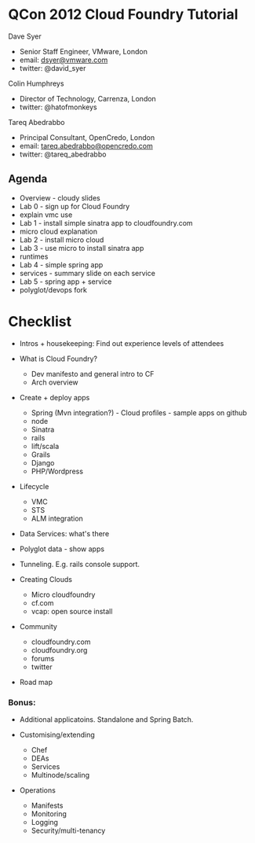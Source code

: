 # QCon 2012 Cloud Foundry Tutorial

Dave Syer
- Senior Staff Engineer, VMware, London
- email: dsyer@vmware.com
- twitter: @david_syer

Colin Humphreys
- Director of Technology, Carrenza, London
- twitter: @hatofmonkeys

Tareq Abedrabbo
- Principal Consultant, OpenCredo, London
- email: tareq.abedrabbo@opencredo.com
- twitter: @tareq_abedrabbo

## Agenda

* Overview - cloudy slides
* Lab 0 - sign up for Cloud Foundry
* explain vmc use
* Lab 1 - install simple sinatra app to cloudfoundry.com
* micro cloud explanation
* Lab 2 - install micro cloud
* Lab 3 - use micro to install sinatra app
* runtimes
* Lab 4 - simple spring app
* services - summary slide on each service
* Lab 5 - spring app + service
* polyglot/devops fork

# Checklist

* Intros + housekeeping: Find out experience levels of attendees

* What is Cloud Foundry?
   * Dev manifesto and general intro to CF
   * Arch overview

* Create + deploy apps
    * Spring (Mvn integration?) - Cloud profiles - sample apps on github
    * node
    * Sinatra
    * rails
    * lift/scala
    * Grails
    * Django
    * PHP/Wordpress

* Lifecycle
   * VMC
   * STS
   * ALM integration

* Data Services: what's there

* Polyglot data - show apps

* Tunneling.  E.g. rails console support.

* Creating Clouds
    * Micro cloudfoundry
    * cf.com
    * vcap: open source install

* Community
    * cloudfoundry.com
    * cloudfoundry.org
    * forums
    * twitter

* Road map

### Bonus:

* Additional applicatoins.  Standalone and Spring Batch.
 
* Customising/extending
    * Chef
    * DEAs
    * Services
    * Multinode/scaling

* Operations
    * Manifests
    * Monitoring
    * Logging
    * Security/multi-tenancy

